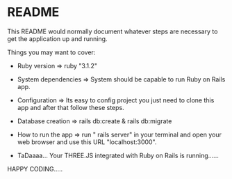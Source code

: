 # README

This README would normally document whatever steps are necessary to get the
application up and running.

Things you may want to cover:

* Ruby version => ruby "3.1.2"

* System dependencies => System should be capable to run Ruby on Rails app. 

* Configuration => Its easy to config project you just need to clone this app and after that follow these steps.

* Database creation => rails db:create & rails db:migrate

* How to run the app => run " rails server" in your terminal and open your web browser and use this URL "localhost:3000".

* TaDaaaa... Your THREE.JS integrated with Ruby on Rails is running......

HAPPY CODING.....
